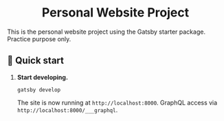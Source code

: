 <h1 align="center">
  Personal Website Project
</h1>

This is the personal website project using the Gatsby starter package. Practice purpose only.

## 🚀 Quick start

1.  **Start developing.**

    ```shell
    gatsby develop
    ```

    The site is now running at `http://localhost:8000`.
    GraphQL access via `http://localhost:8000/___graphql`.
